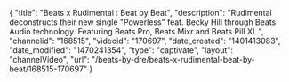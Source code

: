 {
    "title": "Beats x Rudimental : Beat by Beat",
    "description": "Rudimental deconstructs their new single \"Powerless\" feat. Becky Hill through Beats Audio technology. Featuring Beats Pro, Beats Mixr and Beats Pill XL.",
    "channelid": "168515",
    "videoid": "170697",
    "date_created": "1401413083",
    "date_modified": "1470241354",
    "type": "captivate",
    "layout": "channelVideo",
    "url": "\/beats-by-dre\/beats-x-rudimental-beat-by-beat\/168515-170697"
}